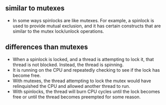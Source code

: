 
## similar to mutexes 
- In some ways spinlocks are like mutexes. For example, a spinlock is used to provide mutual exclusion, and it has certain constructs that are similar to the mutex lock/unlock operations.
## differences than mutexes 

- When a spinlock is locked, and a thread is attempting to lock it, that thread is not blocked. Instead, the thread is spinning.
- It is running on the CPU and repeatedly checking to see if the lock has become free.
- With mutexes, the thread attempting to lock the mutex would have relinquished the CPU and allowed another thread to run. 
- With spinlocks, the thread will burn CPU cycles until the lock becomes free or until the thread becomes preempted for some reason.